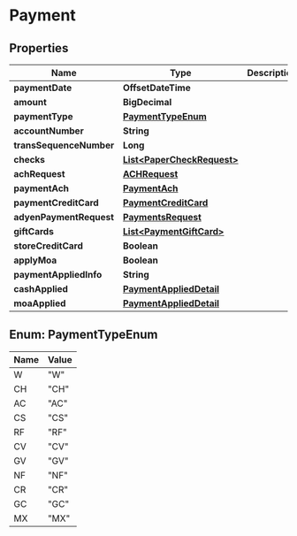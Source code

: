 

# Payment


## Properties

| Name | Type | Description | Notes |
|------------ | ------------- | ------------- | -------------|
|**paymentDate** | **OffsetDateTime** |  |  [optional] |
|**amount** | **BigDecimal** |  |  [optional] |
|**paymentType** | [**PaymentTypeEnum**](#PaymentTypeEnum) |  |  |
|**accountNumber** | **String** |  |  [optional] |
|**transSequenceNumber** | **Long** |  |  [optional] |
|**checks** | [**List&lt;PaperCheckRequest&gt;**](PaperCheckRequest.md) |  |  [optional] |
|**achRequest** | [**ACHRequest**](ACHRequest.md) |  |  [optional] |
|**paymentAch** | [**PaymentAch**](PaymentAch.md) |  |  [optional] |
|**paymentCreditCard** | [**PaymentCreditCard**](PaymentCreditCard.md) |  |  [optional] |
|**adyenPaymentRequest** | [**PaymentsRequest**](PaymentsRequest.md) |  |  [optional] |
|**giftCards** | [**List&lt;PaymentGiftCard&gt;**](PaymentGiftCard.md) |  |  [optional] |
|**storeCreditCard** | **Boolean** |  |  [optional] |
|**applyMoa** | **Boolean** |  |  [optional] |
|**paymentAppliedInfo** | **String** |  |  [optional] |
|**cashApplied** | [**PaymentAppliedDetail**](PaymentAppliedDetail.md) |  |  [optional] |
|**moaApplied** | [**PaymentAppliedDetail**](PaymentAppliedDetail.md) |  |  [optional] |



## Enum: PaymentTypeEnum

| Name | Value |
|---- | -----|
| W | &quot;W&quot; |
| CH | &quot;CH&quot; |
| AC | &quot;AC&quot; |
| CS | &quot;CS&quot; |
| RF | &quot;RF&quot; |
| CV | &quot;CV&quot; |
| GV | &quot;GV&quot; |
| NF | &quot;NF&quot; |
| CR | &quot;CR&quot; |
| GC | &quot;GC&quot; |
| MX | &quot;MX&quot; |



